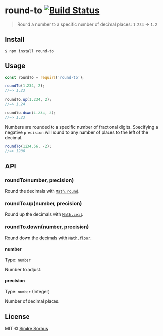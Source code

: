 # round-to [![Build Status](https://travis-ci.org/sindresorhus/round-to.svg?branch=master)](https://travis-ci.org/sindresorhus/round-to)

> Round a number to a specific number of decimal places: `1.234` → `1.2`


## Install

```
$ npm install round-to
```


## Usage

```js
const roundTo = require('round-to');

roundTo(1.234, 2);
//=> 1.23

roundTo.up(1.234, 2);
//=> 1.24

roundTo.down(1.234, 2);
//=> 1.23
```

Numbers are rounded to a specific number of fractional digits. Specifying a negative `precision` will round to any number of places to the left of the decimal.

```js
roundTo(1234.56, -2);
//=> 1200
```

## API

### roundTo(number, precision)

Round the decimals with [`Math.round`](https://developer.mozilla.org/en-US/docs/Web/JavaScript/Reference/Global_Objects/Math/round).

### roundTo.up(number, precision)

Round up the decimals with [`Math.ceil`](https://developer.mozilla.org/en-US/docs/Web/JavaScript/Reference/Global_Objects/Math/ceil).

### roundTo.down(number, precision)

Round down the decimals with [`Math.floor`](https://developer.mozilla.org/en-US/docs/Web/JavaScript/Reference/Global_Objects/Math/floor).

#### number

Type: `number`

Number to adjust.

#### precision

Type: `number` (Integer)

Number of decimal places.


## License

MIT © [Sindre Sorhus](https://sindresorhus.com)

